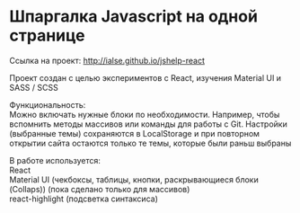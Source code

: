 # Шпаргалка Javascript на одной странице

Ссылка на проект: http://ialse.github.io/jshelp-react

Проект создан с целью экспериментов с React, изучения Material UI и SASS / SCSS

Функциональность:  
Можно включать нужные блоки по необходимости. Например, чтобы вспомнить методы массивов или команды для работы с Git.
Настройки (выбранные темы) сохраняются в LocalStorage и при повторном открытии сайта остаются только те темы, которые были раньш выбраны

В работе используется:  
React  
Material UI (чекбоксы, таблицы, кнопки, раскрывающиеся блоки (Collaps)) (пока сделано только для массивов)  
react-highlight (подсветка синтаксиса)
